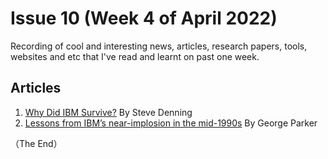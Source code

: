 # Issue 10 (Week 4 of April 2022)

Recording of cool and interesting news, articles, research papers, tools, websites and etc that I've read and learnt on past one week.

## Articles

1. [Why Did IBM Survive?](https://www.forbes.com/sites/stevedenning/2011/07/10/why-did-ibm-survive/?sh=d5527021cac4) By Steve Denning
2. [Lessons from IBM’s near-implosion in the mid-1990s](https://qz.com/26018/it-companies-could-learn-how-ibm-turned-around-in-the-nineties/) By George Parker

（The End）